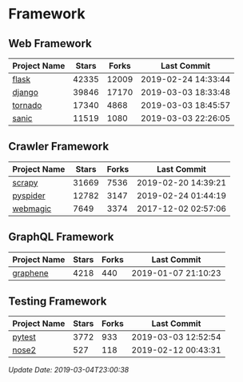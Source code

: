 # Framework

## Web Framework

| Project Name | Stars | Forks | Last Commit |
| ------------ | ----- | ----- | ----------- |
| [flask](https://github.com/pallets/flask) | 42335 | 12009 | 2019-02-24 14:33:44 |
| [django](https://github.com/django/django) | 39846 | 17170 | 2019-03-03 18:33:48 |
| [tornado](https://github.com/tornadoweb/tornado) | 17340 | 4868 | 2019-03-03 18:45:57 |
| [sanic](https://github.com/huge-success/sanic) | 11519 | 1080 | 2019-03-03 22:26:05 |

## Crawler Framework

| Project Name | Stars | Forks | Last Commit |
| ------------ | ----- | ----- | ----------- |
| [scrapy](https://github.com/scrapy/scrapy) | 31669 | 7536 | 2019-02-20 14:39:21 |
| [pyspider](https://github.com/binux/pyspider) | 12782 | 3147 | 2019-02-24 01:44:19 |
| [webmagic](https://github.com/code4craft/webmagic) | 7649 | 3374 | 2017-12-02 02:57:06 |

## GraphQL Framework

| Project Name | Stars | Forks | Last Commit |
| ------------ | ----- | ----- | ----------- |
| [graphene](https://github.com/graphql-python/graphene) | 4218 | 440 | 2019-01-07 21:10:23 |

## Testing Framework

| Project Name | Stars | Forks | Last Commit |
| ------------ | ----- | ----- | ----------- |
| [pytest](https://github.com/pytest-dev/pytest) | 3772 | 933 | 2019-03-03 12:52:54 |
| [nose2](https://github.com/nose-devs/nose2) | 527 | 118 | 2019-02-12 00:43:31 |

*Update Date: 2019-03-04T23:00:38*
